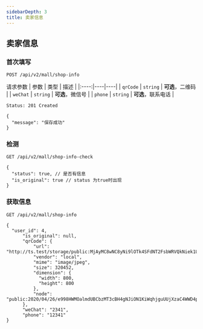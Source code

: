 ```yaml
---
sidebarDepth: 3
title: 卖家信息
---
```


## 卖家信息

### 首次填写
```http request
POST /api/v2/mall/shop-info
```
请求参数
| 参数 | 类型 | 描述 |
|:----:|----|----|
| `qrCode` | `string` | **可选**，二维码 |
| `weChat` | `string` | **可选**，微信号 |
| `phone` | `string` | **可选**，联系电话 |

```
Status: 201 Created
```
````json5
{
  "message": "保存成功"
}
````

### 检测
```http request
GET /api/v2/mall/shop-info-check
```
````json5
{
  "status": true, // 是否有信息
  "is_original": true // status 为true时出现
}
````

### 获取信息
```http request
GET /api/v2/mall/shop-info
```
```json5
{
  "user_id": 4,
      "is_original": null,
      "qrCode": {
          "url": "http://ts.test/storage/public:MjAyMC8wNC8yNi9lOTk4SFdNT2FsbWRVQkNiek1UM2NCSDRnTkppT04xS2lXcWhqZ3VVVWpYemFDNFdXRDRwQ01UWVFKYVVvb1RFLkpQRw==",
          "vendor": "local",
          "mime": "image/jpeg",
          "size": 320452,
          "dimension": {
            "width": 800,
            "height": 800
          },
          "node": "public:2020/04/26/e998HWMOalmdUBCbzMT3cBH4gNJiON1KiWqhjguUUjXzaC4WWD4pCMTYQJaUooTE.JPG"
      },
      "weChat": "2341",
      "phone": "12341"
}
```
